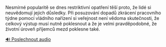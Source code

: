 
Nesmírné popularitě se dnes restriktivní opatření těší proto, že lidé si neuvědomují jejich důsledky. Při posuzování dopadů zkrácení pracovního týdne pomocí vládního nařízení si veřejnost není vědoma skutečnosti, že celkový výstup musí nutně poklesnout a že je velmi pravděpodobné, že životní úroveň příjemců mezd poklesne také.

[🔊 Poslechnout audio](/data/7-paragraphs/audio/chapter_151/para_001-Nesmrn-popularit-se-dnes-restriktivn-opaten.mp3)
